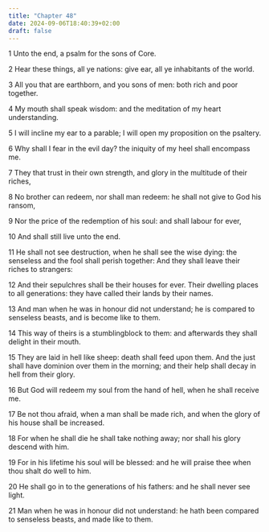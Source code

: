 ```yaml
---
title: "Chapter 48"
date: 2024-09-06T18:40:39+02:00
draft: false
---
```




1 Unto the end, a psalm for the sons of Core.

2 Hear these things, all ye nations: give ear, all ye inhabitants of the world.

3 All you that are earthborn, and you sons of men: both rich and poor together.

4 My mouth shall speak wisdom: and the meditation of my heart understanding.

5 I will incline my ear to a parable; I will open my proposition on the psaltery.

6 Why shall I fear in the evil day? the iniquity of my heel shall encompass me.

7 They that trust in their own strength, and glory in the multitude of their riches,

8 No brother can redeem, nor shall man redeem: he shall not give to God his ransom,

9 Nor the price of the redemption of his soul: and shall labour for ever,

10 And shall still live unto the end.

11 He shall not see destruction, when he shall see the wise dying: the senseless and the fool shall perish together: And they shall leave their riches to strangers:

12 And their sepulchres shall be their houses for ever. Their dwelling places to all generations: they have called their lands by their names.

13 And man when he was in honour did not understand; he is compared to senseless beasts, and is become like to them.

14 This way of theirs is a stumblingblock to them: and afterwards they shall delight in their mouth.

15 They are laid in hell like sheep: death shall feed upon them. And the just shall have dominion over them in the morning; and their help shall decay in hell from their glory.

16 But God will redeem my soul from the hand of hell, when he shall receive me.

17 Be not thou afraid, when a man shall be made rich, and when the glory of his house shall be increased.

18 For when he shall die he shall take nothing away; nor shall his glory descend with him.

19 For in his lifetime his soul will be blessed: and he will praise thee when thou shalt do well to him.

20 He shall go in to the generations of his fathers: and he shall never see light.

21 Man when he was in honour did not understand: he hath been compared to senseless beasts, and made like to them.

